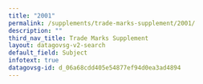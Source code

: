 ```yaml
---
title: "2001"
permalink: /supplements/trade-marks-supplement/2001/
description: ""
third_nav_title: Trade Marks Supplement
layout: datagovsg-v2-search
default_field: Subject
infotext: true
datagovsg-id: d_06a68cdd405e54877ef94d0ea3ad4894
---
```

